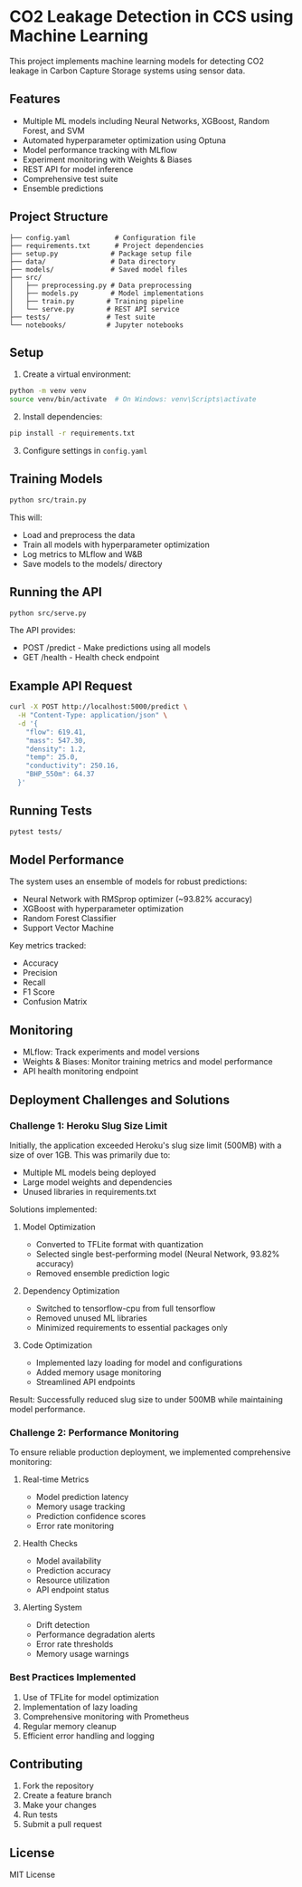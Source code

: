 # CO2 Leakage Detection in CCS using Machine Learning

This project implements machine learning models for detecting CO2 leakage in Carbon Capture Storage systems using sensor data.

## Features

- Multiple ML models including Neural Networks, XGBoost, Random Forest, and SVM
- Automated hyperparameter optimization using Optuna
- Model performance tracking with MLflow
- Experiment monitoring with Weights & Biases
- REST API for model inference
- Comprehensive test suite
- Ensemble predictions

## Project Structure

```
├── config.yaml           # Configuration file
├── requirements.txt      # Project dependencies
├── setup.py             # Package setup file
├── data/                # Data directory
├── models/              # Saved model files
├── src/
│   ├── preprocessing.py # Data preprocessing
│   ├── models.py        # Model implementations
│   ├── train.py        # Training pipeline
│   └── serve.py        # REST API service
├── tests/              # Test suite
└── notebooks/          # Jupyter notebooks
```

## Setup

1. Create a virtual environment:
```bash
python -m venv venv
source venv/bin/activate  # On Windows: venv\Scripts\activate
```

2. Install dependencies:
```bash
pip install -r requirements.txt
```

3. Configure settings in `config.yaml`

## Training Models

```bash
python src/train.py
```

This will:
- Load and preprocess the data
- Train all models with hyperparameter optimization
- Log metrics to MLflow and W&B
- Save models to the models/ directory

## Running the API

```bash
python src/serve.py
```

The API provides:
- POST /predict - Make predictions using all models
- GET /health - Health check endpoint

## Example API Request

```bash
curl -X POST http://localhost:5000/predict \
  -H "Content-Type: application/json" \
  -d '{
    "flow": 619.41,
    "mass": 547.30,
    "density": 1.2,
    "temp": 25.0,
    "conductivity": 250.16,
    "BHP_550m": 64.37
  }'
```

## Running Tests

```bash
pytest tests/
```

## Model Performance

The system uses an ensemble of models for robust predictions:
- Neural Network with RMSprop optimizer (~93.82% accuracy)
- XGBoost with hyperparameter optimization
- Random Forest Classifier
- Support Vector Machine

Key metrics tracked:
- Accuracy
- Precision
- Recall
- F1 Score
- Confusion Matrix

## Monitoring

- MLflow: Track experiments and model versions
- Weights & Biases: Monitor training metrics and model performance
- API health monitoring endpoint

## Deployment Challenges and Solutions

### Challenge 1: Heroku Slug Size Limit
Initially, the application exceeded Heroku's slug size limit (500MB) with a size of over 1GB. This was primarily due to:
- Multiple ML models being deployed
- Large model weights and dependencies
- Unused libraries in requirements.txt

Solutions implemented:
1. Model Optimization
   - Converted to TFLite format with quantization
   - Selected single best-performing model (Neural Network, 93.82% accuracy)
   - Removed ensemble prediction logic

2. Dependency Optimization
   - Switched to tensorflow-cpu from full tensorflow
   - Removed unused ML libraries
   - Minimized requirements to essential packages only

3. Code Optimization
   - Implemented lazy loading for model and configurations
   - Added memory usage monitoring
   - Streamlined API endpoints

Result: Successfully reduced slug size to under 500MB while maintaining model performance.

### Challenge 2: Performance Monitoring
To ensure reliable production deployment, we implemented comprehensive monitoring:

1. Real-time Metrics
   - Model prediction latency
   - Memory usage tracking
   - Prediction confidence scores
   - Error rate monitoring

2. Health Checks
   - Model availability
   - Prediction accuracy
   - Resource utilization
   - API endpoint status

3. Alerting System
   - Drift detection
   - Performance degradation alerts
   - Error rate thresholds
   - Memory usage warnings

### Best Practices Implemented
1. Use of TFLite for model optimization
2. Implementation of lazy loading
3. Comprehensive monitoring with Prometheus
4. Regular memory cleanup
5. Efficient error handling and logging

## Contributing

1. Fork the repository
2. Create a feature branch
3. Make your changes
4. Run tests
5. Submit a pull request

## License

MIT License

